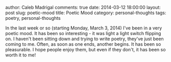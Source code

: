 author: Caleb Madrigal
comments: true
date: 2014-03-12 18:00:00
layout: post
slug: poetic-mood
title: Poetic Mood
category: personal-thoughts
tags: poetry, personal-thoughts

In the last week or so (starting Monday, March 3, 2014) I've been in a very poetic mood. It has been so interesting - it was light a light switch flipping on. I haven't been sitting down and trying to write poetry, they've just been coming to me. Often, as soon as one ends, another begins. It has been so pleasurable. I hope people enjoy them, but even if they don't, it has been so worth it to me!

